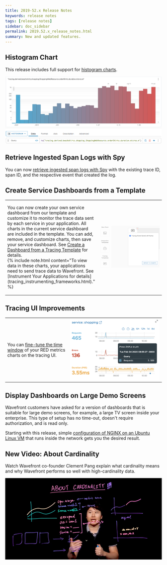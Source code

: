 ```yaml
---
title: 2019-52.x Release Notes
keywords: release notes
tags: [release notes]
sidebar: doc_sidebar
permalink: 2019.52.x_release_notes.html
summary: New and updated features.
---
```



## Histogram Chart

This release includes full support for [histogram charts](ui_chart_reference.html#histogram-chart).

![histogram_chart](images/histogram_chart_v2.png)

## Retrieve Ingested Span Logs with Spy

You can now [retrieve ingested span logs with Spy](wavefront_monitoring_spy.html#get-ingested-span-logs-with-spy) with the existing trace ID, span ID, and the respective event that created the log.

## Create Service Dashboards from a Template

<table style="width: 100%;">
<tbody>
<tr>
<td width="40%">
<p>You can now create your own service dashboard from our template and customize it to monitor the trace data sent by each service in your application. All charts in the current service dashboard are included in the template. You can add, remove, and customize charts, then save your service dashboard. See <a href="ui_dashboards.html#create-a-dashboard-from-a-tracing-template">Create a Dashboard from a Tracing Template</a> for details.<br>
{% include note.html content="To view data in these charts, your applications need to send trace data to Wavefront. See [Instrument Your Applications for details](tracing_instrumenting_frameworks.html)." %}
</p></td>
<td width="60%"><img src="/images/create_tracing_template.png" alt="Create a dashboard from a tracing template"/></td>
</tr>
</tbody>
</table>

## Tracing UI Improvements

<table style="width: 100%;">
<tbody>
<tr>
<td width="40%">
<p>You can <a href="ui_examine_data.html#fine-tune-the-time-window">fine-tune the time window</a> of your RED metrics charts on the tracing UI.
</p></td>
<td width="60%"><img src="/images/tracing_fine_tune_RED_metrics_charts.png" alt="Fine tune RED metrics charts"/></td>
</tr>
</tbody>
</table>

## Display Dashboards on Large Demo Screens

Wavefront customers have asked for a version of dashboards that is suitable for large demo screens, for example, a large TV screen inside your enterprise. This type of setup has no time-out, doesn't require authorization, and is read only.

Starting with this release, simple [configuration of NGINX on an Ubuntu Linux VM](large_screen_display.html) that runs inside the network gets you the desired result.

## New Video: About Cardinality

Watch Wavefront co-founder Clement Pang explain what cardinality means and why Wavefront performs so well with high-cardinality data.

<p><a href="https://youtu.be/8wKPkrIiXKw"><img src="/images/v_cardinality.png" style="width: 700px;"/></a>
</p>

<!---
## Other Changes

* Added the following iterators to the [alert notification template](alert_target_customizing.html):
  - recoveredHostSourceTags
  - newlyFailingHostSourceTags
  - inMaintenanceHostSourceTags
  - failingHostSourceTags --->
